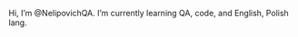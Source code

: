 Hi, I’m @NelipovichQA.
I’m currently learning QA, code, and English, Polish lang.
<!---
NelipovichQA/NelipovichQA is a ✨ special ✨ repository because its `README.md` (this file) appears on your GitHub profile.
You can click the Preview link to take a look at your changes.
--->
